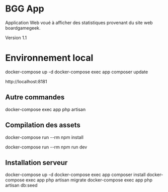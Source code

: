 # BGG App

Application Web voué à afficher des statistiques provenant du site web boardgamegeek.

Version 1.1

# Environnement local

docker-compose up -d
docker-compose exec app composer update

http://localhost:8181

## Autre commandes

docker-compose exec app php artisan

## Compilation des assets

docker-compose run --rm npm install

docker-compose run --rm npm run dev

## Installation serveur

docker-compose up -d
docker-compose exec app composer install
docker-compose exec app php artisan migrate
docker-compose exec app php artisan db:seed